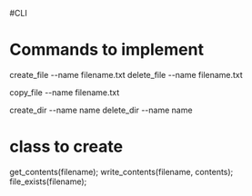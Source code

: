 #CLI 

# Commands to implement
create_file --name filename.txt
delete_file --name filename.txt

copy_file --name filename.txt

create_dir --name name
delete_dir --name name

# class to create
get_contents(filename);
write_contents(filename, contents);
file_exists(filename);
